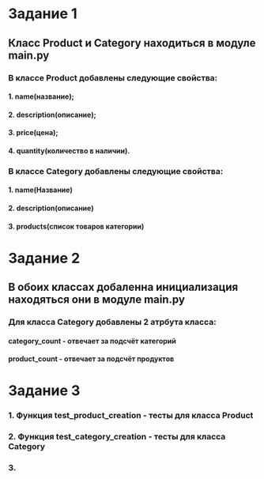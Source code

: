 # Задание 1
## Класс Product и Category находиться в модуле main.py
### В классе Product добавлены следующие свойства: 
#### 1. name(название);
#### 2. description(описание);
#### 3. price(цена);
#### 4. quantity(количество в наличии).
### В классе Category добавлены следующие свойства:
#### 1. name(Название)
#### 2. description(описание)
#### 3. products(список товаров категории)
# Задание 2
## В обоих классах добаленна инициализация находяться они в модуле main.py
### Для класса Category добавлены 2 атрбута класса: 
#### category_count - отвечает за подсчёт категорий 
#### product_count - отвечает за подсчёт продуктов
# Задание 3
### 1. Функция test_product_creation - тесты для класса Product
### 2. Функция test_category_creation - тесты для класса Category
### 3. 